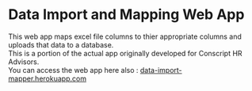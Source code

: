 # Data Import and Mapping Web App
This web app maps excel file columns to thier appropriate columns and uploads that data to a database.<br>
This is a portion of the actual app originally developed for Conscript HR Advisors.
<br>
You can access the web app here also : <a href = 'data-import-mapper.herokuapp.com'>data-import-mapper.herokuapp.com</a>
